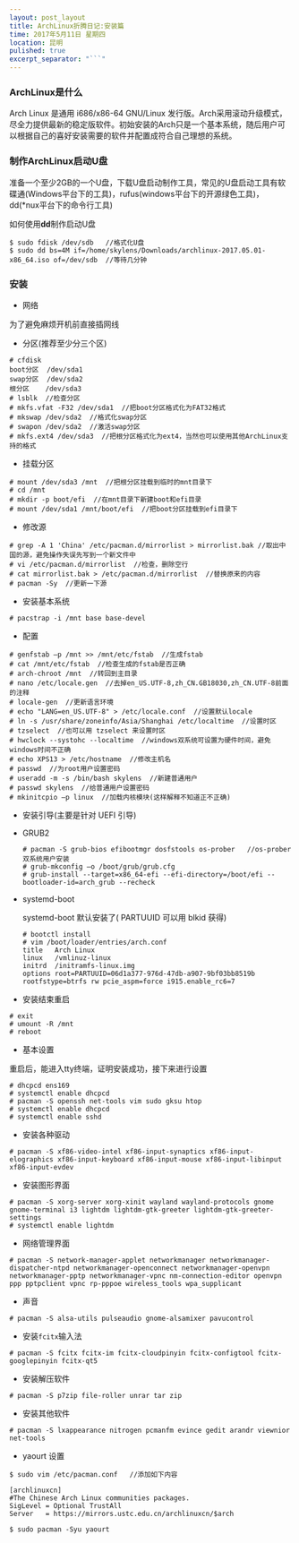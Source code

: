 ```yaml
---
layout: post_layout
title: ArchLinux折腾日记:安装篇
time: 2017年5月11日 星期四
location: 昆明
pulished: true
excerpt_separator: "```"
---
```


### **ArchLinux是什么**

Arch Linux 是通用 i686/x86-64 GNU/Linux 发行版。Arch采用滚动升级模式，尽全力提供最新的稳定版软件。初始安装的Arch只是一个基本系统，随后用户可以根据自己的喜好安装需要的软件并配置成符合自己理想的系统。

### **制作ArchLinux启动U盘**

准备一个至少2GB的一个U盘，下载U盘启动制作工具，常见的U盘启动工具有软碟通(Windows平台下的工具)，rufus(windows平台下的开源绿色工具)，dd(*nux平台下的命令行工具)

如何使用**dd**制作启动U盘

```shell
$ sudo fdisk /dev/sdb   //格式化U盘
$ sudo dd bs=4M if=/home/skylens/Downloads/archlinux-2017.05.01-x86_64.iso of=/dev/sdb  //等待几分钟
```

### **安装**

- 网络

为了避免麻烦开机前直接插网线

- 分区(推荐至少分三个区)

```shell
# cfdisk
boot分区  /dev/sda1
swap分区  /dev/sda2
根分区    /dev/sda3
# lsblk  //检查分区
# mkfs.vfat -F32 /dev/sda1  //把boot分区格式化为FAT32格式
# mkswap /dev/sda2  //格式化swap分区
# swapon /dev/sda2  //激活swap分区
# mkfs.ext4 /dev/sda3  //把根分区格式化为ext4，当然也可以使用其他ArchLinux支持的格式
```

- 挂载分区

```shell
# mount /dev/sda3 /mnt  //把根分区挂载到临时的mnt目录下
# cd /mnt
# mkdir -p boot/efi  //在mnt目录下新建boot和efi目录
# mount /dev/sda1 /mnt/boot/efi  //把boot分区挂载到efi目录下
```

- 修改源

```shell
# grep -A 1 'China' /etc/pacman.d/mirrorlist > mirrorlist.bak //取出中国的源，避免操作失误先写到一个新文件中
# vi /etc/pacman.d/mirrorlist  //检查，删除空行
# cat mirrorlist.bak > /etc/pacman.d/mirrorlist  //替换原来的内容
# pacman -Sy  //更新一下源
```

- 安装基本系统

```shell
# pacstrap -i /mnt base base-devel
```

- 配置

```shell
# genfstab –p /mnt >> /mnt/etc/fstab  //生成fstab
# cat /mnt/etc/fstab  //检查生成的fstab是否正确
# arch-chroot /mnt  //转回到主目录
# nano /etc/locale.gen  //去掉en_US.UTF-8,zh_CN.GB18030,zh_CN.UTF-8前面 的注释
# locale-gen  //更新语言环境
# echo "LANG=en_US.UTF-8" > /etc/locale.conf  //设置默认locale
# ln -s /usr/share/zoneinfo/Asia/Shanghai /etc/localtime  //设置时区
# tzselect  //也可以用 tzselect 来设置时区
# hwclock --systohc --localtime  //windows双系统可设置为硬件时间，避免windows时间不正确
# echo XPS13 > /etc/hostname  //修改主机名
# passwd  //为root用户设置密码
# useradd -m -s /bin/bash skylens  //新建普通用户
# passwd skylens  //给普通用户设置密码
# mkinitcpio –p linux  //加载内核模块(这样解释不知道正不正确)
```

- 安装引导(主要是针对 UEFI 引导)

 - GRUB2

    ```shell
    # pacman -S grub-bios efibootmgr dosfstools os-prober   //os-prober双系统用户安装
    # grub-mkconfig –o /boot/grub/grub.cfg
    # grub-install --target=x86_64-efi --efi-directory=/boot/efi --bootloader-id=arch_grub --recheck
    ```

 - systemd-boot

    systemd-boot 默认安装了( PARTUUID 可以用 blkid 获得)

    ```shell
    # bootctl install
    # vim /boot/loader/entries/arch.conf
    title   Arch Linux
    linux   /vmlinuz-linux
    initrd  /initramfs-linux.img
    options root=PARTUUID=06d1a377-976d-47db-a907-9bf03bb8519b rootfstype=btrfs rw pcie_aspm=force i915.enable_rc6=7
    ```

- 安装结束重启

```shell
# exit
# umount -R /mnt
# reboot
```

- 基本设置

重启后，能进入tty终端，证明安装成功，接下来进行设置

```shell
# dhcpcd ens169
# systemctl enable dhcpcd
# pacman -S openssh net-tools vim sudo gksu htop
# systemctl enable dhcpcd
# systemctl enable sshd
```

- 安装各种驱动

```shell
# pacman -S xf86-video-intel xf86-input-synaptics xf86-input-elographics xf86-input-keyboard xf86-input-mouse xf86-input-libinput xf86-input-evdev
```

- 安装图形界面

```shell
# pacman -S xorg-server xorg-xinit wayland wayland-protocols gnome gnome-terminal i3 lightdm lightdm-gtk-greeter lightdm-gtk-greeter-settings
# systemctl enable lightdm
```

- 网络管理界面

```shell
# pacman -S network-manager-applet networkmanager networkmanager-dispatcher-ntpd networkmanager-openconnect networkmanager-openvpn networkmanager-pptp networkmanager-vpnc nm-connection-editor openvpn ppp pptpclient vpnc rp-pppoe wireless_tools wpa_supplicant
```

- 声音

```shell
# pacman -S alsa-utils pulseaudio gnome-alsamixer pavucontrol
```

- 安装`fcitx`输入法

```shell
# pacman -S fcitx fcitx-im fcitx-cloudpinyin fcitx-configtool fcitx-googlepinyin fcitx-qt5
```

- 安装解压软件

```shell
# pacman -S p7zip file-roller unrar tar zip
```

- 安装其他软件

```shell
# pacman -S lxappearance nitrogen pcmanfm evince gedit arandr viewnior net-tools
```

- yaourt 设置

```shell
$ sudo vim /etc/pacman.conf   //添加如下内容

[archlinuxcn]
#The Chinese Arch Linux communities packages.
SigLevel = Optional TrustAll
Server   = https://mirrors.ustc.edu.cn/archlinuxcn/$arch

$ sudo pacman -Syu yaourt
```